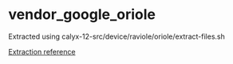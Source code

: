 # vendor_google_oriole

Extracted using calyx-12-src/device/raviole/oriole/extract-files.sh

[Extraction reference](https://wiki.lineageos.org/extracting_blobs_from_zips)

